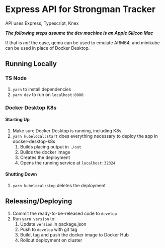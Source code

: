 # Express API for Strongman Tracker

API uses Express, Typescript, Knex

***The following steps assume the dev machine is an Apple Silicon Mac***

If that is *not* the case, qemu can be used to emulate ARM64, and minikube can be used in place of Docker Desktop.

## Running Locally

### TS Node

1. `yarn` to install dependencies
2. `yarn dev` to run on `localhost:8080`

### Docker Desktop K8s

#### Starting Up
1. Make sure Docker Desktop is running, including K8s
2. `yarn kubelocal:start` does everything necessary to deploy the app in docker-desktop-k8s
    1. Builds placing output in `./out`
    2. Builds the docker image
    3. Creates the deployment
    4. Opens the running service at `localhost:32324`

#### Shutting Down
1. `yarn kubelocal:stop` deletes the deployment

## Releasing/Deploying

1. Commit the ready-to-be-released code to `develop`
2. Run `yarn version` to:
    1. Update `version` in package.json
    2. Push to `develop` with git tag
    3. Build, tag and push the docker image to Docker Hub
    4. Rollout deployment on cluster
